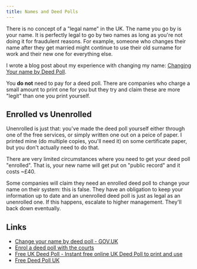 ```yaml
---
title: Names and Deed Polls
---
```


There is no concept of a "legal name" in the UK. The name you go by is your name. It is perfectly legal to go by two names as long as you're not doing it for fraudulent reasons. For example, someone who changes their name after they get married might continue to use their old surname for work and their new one for everything else.

I wrote a blog post about my experience with changing my name: [Changing Your name by Deed Poll](https://rknight.me/changing-your-name-by-deed-poll/).

You **do not** need to pay for a deed poll. There are companies who charge a small amount to print one for you but they try and claim these are more "legit" than one you print yourself.

## Enrolled vs Unenrolled

Unenrolled is just that: you've made the deed poll yourself either through one of the free services, or simply written one out on a peice of paper. I printed mine (do multiple copies, you'll need it) on some certificate paper, but you don't actually need to do that.

There are very limited circumstances where you need to get your deed poll "enrolled". That is, your new name will get put on "public record" and it costs ~£40.

Some companies will claim they need an enrolled deed poll to change your name on their system: this is false. They have an obligation to keep your information up to date and an unenrolled deed poll is just as legal as an unenrolled one. If this happens, escalate to higher management. They'll back down eventually.

## Links

- [Change your name by deed poll - GOV.UK](https://www.gov.uk/change-name-deed-poll)
- [Enrol a deed poll with the courts](https://www.gov.uk/change-name-deed-poll/enrol-a-deed-poll-with-the-courts)
- [Free UK Deed Poll - Instant free online UK Deed Poll to print and use](https://freedeedpoll.org.uk/)
- [Free Deed Poll UK](https://freedeedpoll.org/)
